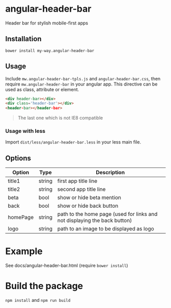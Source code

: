# angular-header-bar
Header bar for stylish mobile-first apps

## Installation
`bower install my-way.angular-header-bar`

## Usage
Include `mw.angular-header-bar-tpls.js` and `angular-header-bar.css`, then require `mw.angular-header-bar` in your angular app.
This directive can be used as class, attribute or element.

```html
<div header-bar></div>
<div class='header-bar'></div>
<header-bar></header-bar>
````

> The last one which is not IE8 compatible

### Usage with less
Import `dist/less/angular-header-bar.less` in your less main file.

## Options
Option  | Type  | Description
------  | ----  | -----------
title1  | string| first app title line
title2  | string| second app title line
beta    | bool  | show or hide beta mention
back    | bool  | show or hide back button
homePage| string| path to the home page (used for links and not displaying the back button)
logo    | string| path to an image to be displayed as logo

# Example
See docs/angular-header-bar.html (require `bower install`)

# Build the package
`npm install` and `npm run build`
